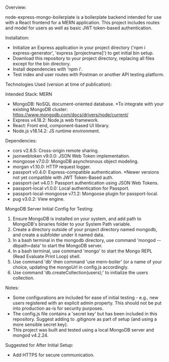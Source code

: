 Overview:

node-express-mongo-boilerplate is a boilerplate backend intended for use with a React frontend for a MERN application.  This project includes routes and model for users as well as basic JWT token-based authentication.

Installation:

- Initialize an Express application in your project directory ('npm i express-generator', 'express [projectname]') to get initial bin setup.
- Download this repository to your project directory, replacing all files except for the bin directory.
- Install dependencies with 'npm i'.
- Test index and user routes with Postman or another API testing platform.

Technologies Used (version at time of publication): 

Intended Stack: MERN
- MongoDB: NoSQL document-oriented database. *To integrate with your existing MongoDB cluster: https://www.mongodb.com/docs/drivers/node/current/
- Express v4.18.2: Node.js web framework.
- React: Front end, component-based UI library.
- Node.js v18.14.2: JS runtime environment.

Dependencies: 
- cors v2.8.5: Cross-origin remote sharing.
- jsonwebtoken v9.0.0: JSON Web Token implementation.
- mongoose v7.0.0: MongoDB asynchronous object modeling.
- morgan v1.10.0: HTTP request logger.
- passport v0.4.0: Express-compatible authentication. *Newer versions not yet compatible with JWT Token-Based auth. 
- passport-jwt v4.0.1: Passport authentication using JSON Web Tokens.
- passport-local v1.0.0: Local authentication for Passport.
- passport-local-mongoose v7.1.2: Mongoose plugin for passport-local.
- pug v3.0.2: View engine.

MongoDB Server Initial Config for Testing: 
1. Ensure MongoDB is installed on your system, and add path to MongoDB's binaries folder to your System Path variable.
2. Create a directory outside of your project directory named mongodb, and create a subfolder under it named data.
3. In a bash terminal in the mongodb directory, use command 'mongod --dbpath=data' to start the MongoDB server.
4. In a bash terminal, use command 'mongo' to start the Mongo REPL (Read Evaluate Print Loop) shell.
5. Use command 'db' then command 'use mern-boiler' (or a name of your choice, updating the mongoUrl in config.js accordingly.
6. Use command 'db.createCollection(users);' to initialize the users collection. 

Notes: 
- Some configurations are included for ease of initial testing - e.g., new users registered with an explicit admin property.  This should not be put into production as-is for security purposes.
- The config.js file contains a 'secret key' but has been included in this repository.  Suggest adding to .gitignore as part of setup (and using a more sensible secret key).
- This project was built and tested using a local MongoDB server and mongod v4.2.24.

Suggested for After Initial Setup: 
- Add HTTPS for secure communication.
